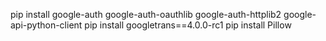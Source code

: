 pip install google-auth google-auth-oauthlib google-auth-httplib2 google-api-python-client
pip install googletrans==4.0.0-rc1
pip install Pillow